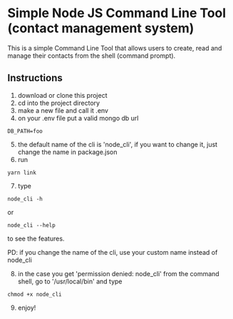 # Simple Node JS Command Line Tool (contact management system)
This is a simple Command Line Tool that allows users to create, read and manage their contacts from the shell (command prompt).

## Instructions
1) download or clone this project
2) cd into the project directory
3) make a new file and call it .env
4) on your .env file put a valid mongo db url
```
DB_PATH=foo
```
5) the default name of the cli is 'node_cli', if you want to change it, just change the name in package.json
6) run
```
yarn link
```
7) type
```
node_cli -h 
```
or
```
node_cli --help
```
to see the features.

PD: if you change the name of the cli, use your custom name instead of node_cli

8) in the case you get 'permission denied: node_cli' from the command shell, go to '/usr/local/bin' and type
```
chmod +x node_cli
```
9) enjoy!
